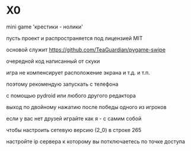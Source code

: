 # X0
mini game 'крестики - нолики'

пусть проект и распространяется под лицензией MIT

основой служит https://github.com/TeaGuardian/pygame-swipe

очередной код написанный от скуки

игра не компенсирует расположение экрана и т.д. и т.п.

поэтому рекомендую запускать с телефона

с помощью pydroid или любого другого редактора

выход по двойному нажатию после победы одного из игроков

если у вас нет друзей играйте как я - с самим собой


чтобы настроить сетевую версию (2_0) в строке 265

настройте ip сервера к которому вы потключаетесь по точке доступа
